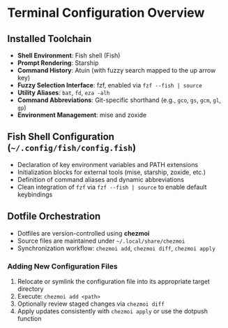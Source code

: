 # Terminal Configuration Overview

## Installed Toolchain

- **Shell Environment**: Fish shell (Fish)
- **Prompt Rendering**: Starship
- **Command History**: Atuin (with fuzzy search mapped to the up arrow key)
- **Fuzzy Selection Interface**: fzf, enabled via `fzf --fish | source`
- **Utility Aliases**: `bat`, `fd`, `eza -alh`
- **Command Abbreviations**: Git-specific shorthand (e.g., `gco`, `gs`, `gcm`, `gl`, `gp`)
- **Environment Management**: mise and zoxide

## Fish Shell Configuration (`~/.config/fish/config.fish`)

- Declaration of key environment variables and PATH extensions
- Initialization blocks for external tools (mise, starship, zoxide, etc.)
- Definition of command aliases and dynamic abbreviations
- Clean integration of `fzf` via `fzf --fish | source` to enable default keybindings

## Dotfile Orchestration

- Dotfiles are version-controlled using **chezmoi**
- Source files are maintained under `~/.local/share/chezmoi`
- Synchronization workflow: `chezmoi add`, `chezmoi diff`, `chezmoi apply`

### Adding New Configuration Files

1. Relocate or symlink the configuration file into its appropriate target directory
2. Execute: `chezmoi add <path>`
3. Optionally review staged changes via `chezmoi diff`
4. Apply updates consistently with `chezmoi apply` or use the dotpush function
